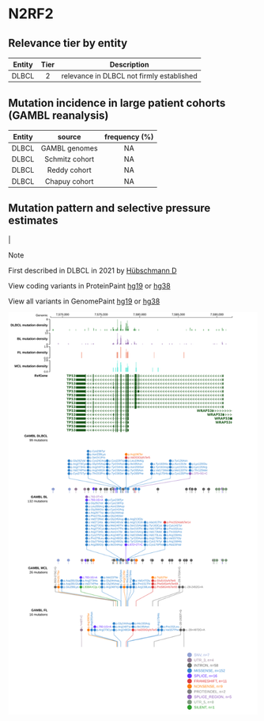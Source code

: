 # N2RF2

## Relevance tier by entity

|Entity|Tier|Description                              |
|:------:|:----:|-----------------------------------------|
|DLBCL |2   |relevance in DLBCL not firmly established|

## Mutation incidence in large patient cohorts (GAMBL reanalysis)

|Entity|source        |frequency (%)|
|:------:|:--------------:|:-------------:|
|DLBCL |GAMBL genomes |NA           |
|DLBCL |Schmitz cohort|NA           |
|DLBCL |Reddy cohort  |NA           |
|DLBCL |Chapuy cohort |NA           |

## Mutation pattern and selective pressure estimates

|


> [!NOTE]
> First described in DLBCL in 2021 by [Hübschmann D](https://pubmed.ncbi.nlm.nih.gov/33953289)


View coding variants in ProteinPaint [hg19](https://morinlab.github.io/LLMPP/GAMBL/N2RF2_protein.html)  or [hg38](https://morinlab.github.io/LLMPP/GAMBL/N2RF2_protein_hg38.html)

View all variants in GenomePaint [hg19](https://morinlab.github.io/LLMPP/GAMBL/N2RF2.html)  or [hg38](https://morinlab.github.io/LLMPP/GAMBL/N2RF2_hg38.html)

![image](images/proteinpaint/N2RF2.svg)
